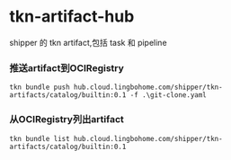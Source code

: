 # tkn-artifact-hub
shipper 的 tkn artifact,包括 task 和 pipeline


### 推送artifact到OCIRegistry

```
tkn bundle push hub.cloud.lingbohome.com/shipper/tkn-artifacts/catalog/builtin:0.1 -f .\git-clone.yaml
```

### 从OCIRegistry列出artifact

```
tkn bundle list hub.cloud.lingbohome.com/shipper/tkn-artifacts/catalog/builtin:0.1
```